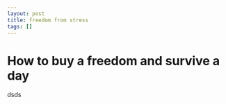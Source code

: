 ```yaml
---
layout: post
title: freedom from stress
tags: []
---
```


# How to buy a freedom and survive a day

dsds
